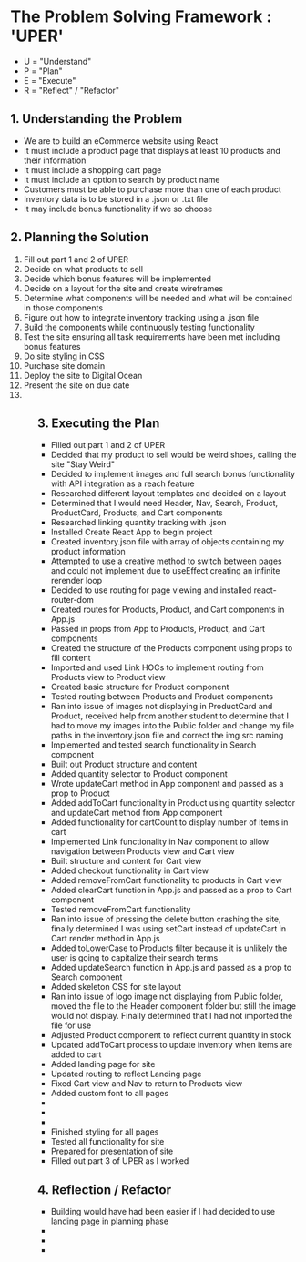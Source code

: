<h1>The Problem Solving Framework : 'UPER'</h1>

* U = "Understand"
* P = "Plan"
* E = "Execute"
* R = "Reflect" / "Refactor"

<h2>1. Understanding the Problem</h2>

<ul>
    <li>We are to build an eCommerce website using React</li>
    <li>It must include a product page that displays at least 10 products and their information</li>
    <li>It must include a shopping cart page</li>
    <li>It must include an option to search by product name</li>
    <li>Customers must be able to purchase more than one of each product</li>
    <li>Inventory data is to be stored in a .json or .txt file</li>
    <li>It may include bonus functionality if we so choose</li>
</ul>

<h2>
    2. Planning the Solution
</h2>

<ol>
    <li>Fill out part 1 and 2 of UPER</li>
    <li>Decide on what products to sell</li>
    <li>Decide which bonus features will be implemented</li>
    <li>Decide on a layout for the site and create wireframes</li>
    <li>Determine what components will be needed and what will be contained in those components</li>
    <li>Figure out how to integrate inventory tracking using a .json file</li>
    <li>Build the components while continuously testing functionality</li>
    <li>Test the site ensuring all task requirements have been met including bonus features</li>
    <li>Do site styling in CSS</li>
    <li>Purchase site domain</li>
    <li>Deploy the site to Digital Ocean</li>
    <li>Present the site on due date<li>
<ol>

<h2>
    3. Executing the Plan
</h2>
<ul>
    <li>Filled out part 1 and 2 of UPER</li>
    <li>Decided that my product to sell would be weird shoes, calling the site "Stay Weird"</li>
    <li>Decided to implement images and full search bonus functionality with API integration as a reach feature</li>
    <li>Researched different layout templates and decided on a layout</li>
    <li>Determined that I would need Header, Nav, Search, Product, ProductCard, Products, and Cart components</li>
    <li>Researched linking quantity tracking with .json</li>
    <li>Installed Create React App to begin project</li>
    <li>Created inventory.json file with array of objects containing my product information</li>
    <li>Attempted to use a creative method to switch between pages and could not implement due to useEffect creating an infinite rerender loop</li>
    <li>Decided to use routing for page viewing and installed react-router-dom</li>
    <li>Created routes for Products, Product, and Cart components in App.js</li>
    <li>Passed in props from App to Products, Product, and Cart components</li>
    <li>Created the structure of the Products component using props to fill content</li>
    <li>Imported and used Link HOCs to implement routing from Products view to Product view</li>
    <li>Created basic structure for Product component</li>
    <li>Tested routing between Products and Product components</li>
    <li>Ran into issue of images not displaying in ProductCard and Product, received help from another student to determine that I had to move my images into the Public folder and change my file paths in the inventory.json file and correct the img src naming</li>
    <li>Implemented and tested search functionality in Search component</li>
    <li>Built out Product structure and content</li>
    <li>Added quantity selector to Product component</li>
    <li>Wrote updateCart method in App component and passed as a prop to Product</li>
    <li>Added addToCart functionality in Product using quantity selector and updateCart method from App component</li>
    <li>Added functionality for cartCount to display number of items in cart</li>
    <li>Implemented Link functionality in Nav component to allow navigation between Products view and Cart view</li>
    <li>Built structure and content for Cart view</li>
    <li>Added checkout functionality in Cart view</li>
    <li>Added removeFromCart functionality to products in Cart view</li>
    <li>Added clearCart function in App.js and passed as a prop to Cart component</li>
    <li>Tested removeFromCart functionality</li>
    <li>Ran into issue of pressing the delete button crashing the site, finally determined I was using setCart instead of updateCart in Cart render method in App.js</li>
    <li>Added toLowerCase to Products filter because it is unlikely the user is going to capitalize their search terms</li>
    <li>Added updateSearch function in App.js and passed as a prop to Search component</li>
    <li>Added skeleton CSS for site layout</li>
    <li>Ran into issue of logo image not displaying from Public folder, moved the file to the Header component folder but still the image would not display. Finally determined that I had not imported the file for use</li>
    <li>Adjusted Product component to reflect current quantity in stock</li>
    <li>Updated addToCart process to update inventory when items are added to cart</li>
    <li>Added landing page for site</li>
    <li>Updated routing to reflect Landing page</li>
    <li>Fixed Cart view and Nav to return to Products view</li>
    <li>Added custom font to all pages</li>
    <li></li>
    <li></li>
    <li></li>
    <li>Finished styling for all pages</li>
    <li>Tested all functionality for site</li>
    <li>Prepared for presentation of site</li>
    <li>Filled out part 3 of UPER as I worked</li>
</ul>
<h2>
    4. Reflection / Refactor
</h2>
<ul>
    <li>Building would have had been easier if I had decided to use landing page in planning phase</li>
    <li></li>
    <li></li>
    <li></li>
</ul>